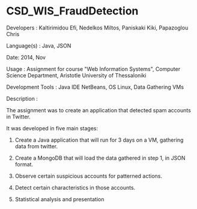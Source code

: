CSD_WIS_FraudDetection
======================
Developers : Kaltirimidou Efi, Nedelkos Miltos, Paniskaki Kiki, Papazoglou Chris

Language(s) : Java, JSON

Date: 2014, Nov

Usage : Assignment for course "Web Information Systems", Computer Science Department, Aristotle University of Thessaloniki

Development Tools : Java IDE NetBeans, OS Linux, Data Gathering VMs

Description :

The assignment was to create an application that detected spam accounts in Twitter.

It was developed in five main stages: 

1) Create a Java application that will run for 3 days on a VM, gathering data from twitter.

2) Create a MongoDB that will load the data gathered in step 1, in JSON format.

3) Observe certain suspicious accounts for patterned actions. 

4) Detect certain characteristics in those accounts.

5) Statistical analysis and presentation
